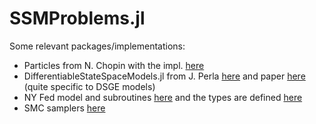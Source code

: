 # SSMProblems.jl

Some relevant packages/implementations:

- Particles from N. Chopin with the impl. [here](https://github.com/nchopin/particles/blob/master/particles/state_space_models.py)
- DifferentiableStateSpaceModels.jl from J. Perla [here](https://github.com/HighDimensionalEconLab/DifferentiableStateSpaceModels.jl) and paper [here](https://www.sas.upenn.edu/~jesusfv/hmc_dssm.pdf) (quite specific to DSGE models)
- NY Fed model and subroutines [here](https://github.com/FRBNY-DSGE/StateSpaceRoutines.jl) and the types are defined [here](https://github.com/FRBNY-DSGE/ModelConstructors.jl)
- SMC samplers [here](https://github.com/awllee/SequentialMonteCarlo.jl)
